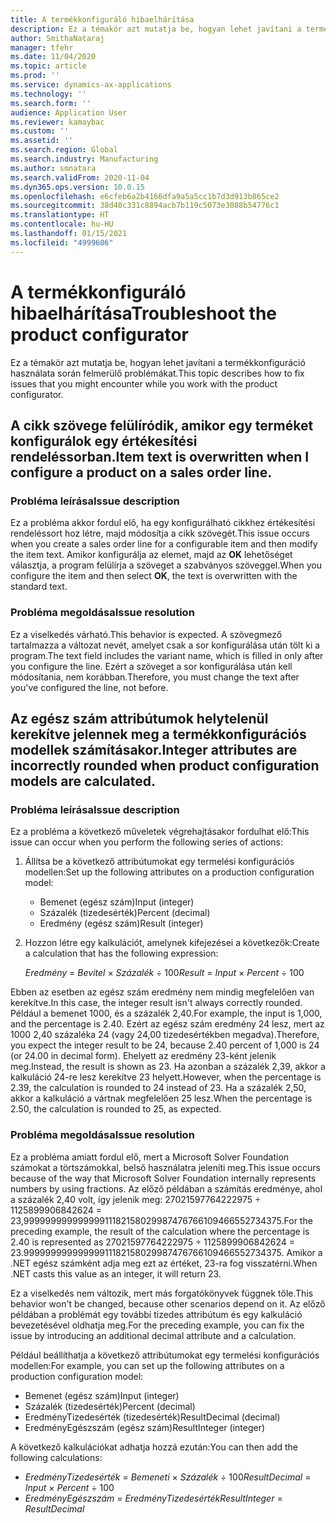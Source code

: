 ```yaml
---
title: A termékkonfiguráló hibaelhárítása
description: Ez a témakör azt mutatja be, hogyan lehet javítani a termékkonfiguráció használata során felmerülő problémákat.
author: SmithaNataraj
manager: tfehr
ms.date: 11/04/2020
ms.topic: article
ms.prod: ''
ms.service: dynamics-ax-applications
ms.technology: ''
ms.search.form: ''
audience: Application User
ms.reviewer: kamaybac
ms.custom: ''
ms.assetid: ''
ms.search.region: Global
ms.search.industry: Manufacturing
ms.author: smnatara
ms.search.validFrom: 2020-11-04
ms.dyn365.ops.version: 10.0.15
ms.openlocfilehash: e6cfeb6a2b4166dfa9a5a5cc1b7d3d913b865ce2
ms.sourcegitcommit: 38d40c331c8894acb7b119c5073e3088b54776c1
ms.translationtype: HT
ms.contentlocale: hu-HU
ms.lasthandoff: 01/15/2021
ms.locfileid: "4999606"
---
```

# <a name="troubleshoot-the-product-configurator"></a><span data-ttu-id="9700f-103">A termékkonfiguráló hibaelhárítása</span><span class="sxs-lookup"><span data-stu-id="9700f-103">Troubleshoot the product configurator</span></span>

<span data-ttu-id="9700f-104">Ez a témakör azt mutatja be, hogyan lehet javítani a termékkonfiguráció használata során felmerülő problémákat.</span><span class="sxs-lookup"><span data-stu-id="9700f-104">This topic describes how to fix issues that you might encounter while you work with the product configurator.</span></span>

## <a name="item-text-is-overwritten-when-i-configure-a-product-on-a-sales-order-line"></a><span data-ttu-id="9700f-105">A cikk szövege felülíródik, amikor egy terméket konfigurálok egy értékesítési rendeléssorban.</span><span class="sxs-lookup"><span data-stu-id="9700f-105">Item text is overwritten when I configure a product on a sales order line.</span></span>

### <a name="issue-description"></a><span data-ttu-id="9700f-106">Probléma leírása</span><span class="sxs-lookup"><span data-stu-id="9700f-106">Issue description</span></span>

<span data-ttu-id="9700f-107">Ez a probléma akkor fordul elő, ha egy konfigurálható cikkhez értékesítési rendeléssort hoz létre, majd módosítja a cikk szövegét.</span><span class="sxs-lookup"><span data-stu-id="9700f-107">This issue occurs when you create a sales order line for a configurable item and then modify the item text.</span></span> <span data-ttu-id="9700f-108">Amikor konfigurálja az elemet, majd az **OK** lehetőséget választja, a program felülírja a szöveget a szabványos szöveggel.</span><span class="sxs-lookup"><span data-stu-id="9700f-108">When you configure the item and then select **OK**, the text is overwritten with the standard text.</span></span>

### <a name="issue-resolution"></a><span data-ttu-id="9700f-109">Probléma megoldása</span><span class="sxs-lookup"><span data-stu-id="9700f-109">Issue resolution</span></span>

<span data-ttu-id="9700f-110">Ez a viselkedés várható.</span><span class="sxs-lookup"><span data-stu-id="9700f-110">This behavior is expected.</span></span> <span data-ttu-id="9700f-111">A szövegmező tartalmazza a változat nevét, amelyet csak a sor konfigurálása után tölt ki a program.</span><span class="sxs-lookup"><span data-stu-id="9700f-111">The text field includes the variant name, which is filled in only after you configure the line.</span></span> <span data-ttu-id="9700f-112">Ezért a szöveget a sor konfigurálása után kell módosítania, nem korábban.</span><span class="sxs-lookup"><span data-stu-id="9700f-112">Therefore, you must change the text after you've configured the line, not before.</span></span>

## <a name="integer-attributes-are-incorrectly-rounded-when-product-configuration-models-are-calculated"></a><span data-ttu-id="9700f-113">Az egész szám attribútumok helytelenül kerekítve jelennek meg a termékkonfigurációs modellek számításakor.</span><span class="sxs-lookup"><span data-stu-id="9700f-113">Integer attributes are incorrectly rounded when product configuration models are calculated.</span></span>

### <a name="issue-description"></a><span data-ttu-id="9700f-114">Probléma leírása</span><span class="sxs-lookup"><span data-stu-id="9700f-114">Issue description</span></span>

<span data-ttu-id="9700f-115">Ez a probléma a következő műveletek végrehajtásakor fordulhat elő:</span><span class="sxs-lookup"><span data-stu-id="9700f-115">This issue can occur when you perform the following series of actions:</span></span>

1. <span data-ttu-id="9700f-116">Állítsa be a következő attribútumokat egy termelési konfigurációs modellen:</span><span class="sxs-lookup"><span data-stu-id="9700f-116">Set up the following attributes on a production configuration model:</span></span>

    - <span data-ttu-id="9700f-117">Bemenet (egész szám)</span><span class="sxs-lookup"><span data-stu-id="9700f-117">Input (integer)</span></span>
    - <span data-ttu-id="9700f-118">Százalék (tizedesérték)</span><span class="sxs-lookup"><span data-stu-id="9700f-118">Percent (decimal)</span></span>
    - <span data-ttu-id="9700f-119">Eredmény (egész szám)</span><span class="sxs-lookup"><span data-stu-id="9700f-119">Result (integer)</span></span>

2. <span data-ttu-id="9700f-120">Hozzon létre egy kalkulációt, amelynek kifejezései a következők:</span><span class="sxs-lookup"><span data-stu-id="9700f-120">Create a calculation that has the following expression:</span></span>

    <span data-ttu-id="9700f-121">*Eredmény* = *Bevitel* × *Százalék* ÷ 100</span><span class="sxs-lookup"><span data-stu-id="9700f-121">*Result* = *Input* × *Percent* ÷ 100</span></span>

<span data-ttu-id="9700f-122">Ebben az esetben az egész szám eredmény nem mindig megfelelően van kerekítve.</span><span class="sxs-lookup"><span data-stu-id="9700f-122">In this case, the integer result isn't always correctly rounded.</span></span> <span data-ttu-id="9700f-123">Például a bemenet 1000, és a százalék 2,40.</span><span class="sxs-lookup"><span data-stu-id="9700f-123">For example, the input is 1,000, and the percentage is 2.40.</span></span> <span data-ttu-id="9700f-124">Ezért az egész szám eredmény 24 lesz, mert az 1000 2,40 százaléka 24 (vagy 24,00 tizedesértékben megadva).</span><span class="sxs-lookup"><span data-stu-id="9700f-124">Therefore, you expect the integer result to be 24, because 2.40 percent of 1,000 is 24 (or 24.00 in decimal form).</span></span> <span data-ttu-id="9700f-125">Ehelyett az eredmény 23-ként jelenik meg.</span><span class="sxs-lookup"><span data-stu-id="9700f-125">Instead, the result is shown as 23.</span></span> <span data-ttu-id="9700f-126">Ha azonban a százalék 2,39, akkor a kalkuláció 24-re lesz kerekítve 23 helyett.</span><span class="sxs-lookup"><span data-stu-id="9700f-126">However, when the percentage is 2.39, the calculation is rounded to 24 instead of 23.</span></span> <span data-ttu-id="9700f-127">Ha a százalék 2,50, akkor a kalkuláció a vártnak megfelelően 25 lesz.</span><span class="sxs-lookup"><span data-stu-id="9700f-127">When the percentage is 2.50, the calculation is rounded to 25, as expected.</span></span>

### <a name="issue-resolution"></a><span data-ttu-id="9700f-128">Probléma megoldása</span><span class="sxs-lookup"><span data-stu-id="9700f-128">Issue resolution</span></span>

<span data-ttu-id="9700f-129">Ez a probléma amiatt fordul elő, mert a Microsoft Solver Foundation számokat a törtszámokkal, belső használatra jeleníti meg.</span><span class="sxs-lookup"><span data-stu-id="9700f-129">This issue occurs because of the way that Microsoft Solver Foundation internally represents numbers by using fractions.</span></span> <span data-ttu-id="9700f-130">Az előző példában a számítás eredménye, ahol a százalék 2,40 volt, így jelenik meg: 27021597764222975 ÷ 1125899906842624 = 23,99999999999999911182158029987476766109466552734375.</span><span class="sxs-lookup"><span data-stu-id="9700f-130">For the preceding example, the result of the calculation where the percentage is 2.40 is represented as 27021597764222975 ÷ 1125899906842624 = 23.99999999999999911182158029987476766109466552734375.</span></span> <span data-ttu-id="9700f-131">Amikor a .NET egész számként adja meg ezt az értéket, 23-ra fog visszatérni.</span><span class="sxs-lookup"><span data-stu-id="9700f-131">When .NET casts this value as an integer, it will return 23.</span></span>

<span data-ttu-id="9700f-132">Ez a viselkedés nem változik, mert más forgatókönyvek függnek tőle.</span><span class="sxs-lookup"><span data-stu-id="9700f-132">This behavior won't be changed, because other scenarios depend on it.</span></span> <span data-ttu-id="9700f-133">Az előző példában a problémát egy további tizedes attribútum és egy kalkuláció bevezetésével oldhatja meg.</span><span class="sxs-lookup"><span data-stu-id="9700f-133">For the preceding example, you can fix the issue by introducing an additional decimal attribute and a calculation.</span></span>

<span data-ttu-id="9700f-134">Például beállíthatja a következő attribútumokat egy termelési konfigurációs modellen:</span><span class="sxs-lookup"><span data-stu-id="9700f-134">For example, you can set up the following attributes on a production configuration model:</span></span>

- <span data-ttu-id="9700f-135">Bemenet (egész szám)</span><span class="sxs-lookup"><span data-stu-id="9700f-135">Input (integer)</span></span>
- <span data-ttu-id="9700f-136">Százalék (tizedesérték)</span><span class="sxs-lookup"><span data-stu-id="9700f-136">Percent (decimal)</span></span>
- <span data-ttu-id="9700f-137">EredményTizedesérték (tizedesérték)</span><span class="sxs-lookup"><span data-stu-id="9700f-137">ResultDecimal (decimal)</span></span>
- <span data-ttu-id="9700f-138">EredményEgészszám (egész szám)</span><span class="sxs-lookup"><span data-stu-id="9700f-138">ResultInteger (integer)</span></span>

<span data-ttu-id="9700f-139">A következő kalkulációkat adhatja hozzá ezután:</span><span class="sxs-lookup"><span data-stu-id="9700f-139">You can then add the following calculations:</span></span>

- <span data-ttu-id="9700f-140">*EredményTizedesérték* = *Bemeneti* × *Százalék* ÷ 100</span><span class="sxs-lookup"><span data-stu-id="9700f-140">*ResultDecimal* = *Input* × *Percent* ÷ 100</span></span>
- <span data-ttu-id="9700f-141">*EredményEgészszám* = *EredményTizedesérték*</span><span class="sxs-lookup"><span data-stu-id="9700f-141">*ResultInteger* = *ResultDecimal*</span></span>
